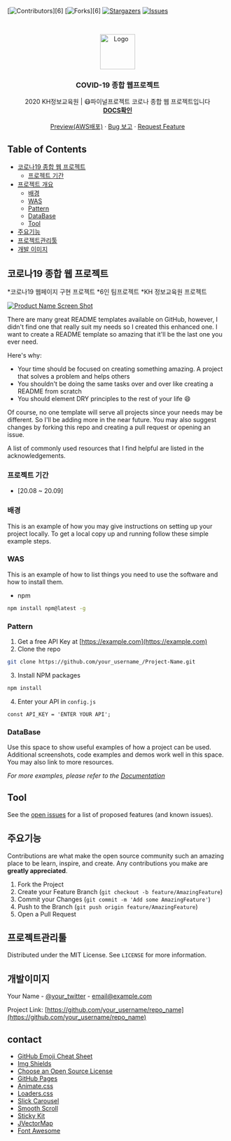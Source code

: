 [![Contributors][contributors-shield]][6]
[![Forks][forks-shield]][6]
[![Stargazers][stars-shield]][stars-url]
[![Issues][issues-shield]][issues-url]


<!-- PROJECT LOGO -->
<br />
<p align="center">
  <a href="https://github.com/othneildrew/Best-README-Template">
    <img src="https://png.pngtree.com/png-vector/20200317/ourlarge/pngtree-logo-covid-19-coronavirus-wuhan-vector-illustration-png-image_2162385.jpg" alt="Logo" width="80" height="80">
  </a>

  <h3 align="center">COVID-19 종합 웹프로젝트</h3>

  <p align="center">
    2020 KH정보교육원 | 😷파이널프로젝트 코로나 종합 웹 프로젝트입니다
    <br />
    <a href="https://github.com/othneildrew/Best-README-Template"><strong>DOCS확인</strong></a>
    <br />
    <br />
    <a href="https://github.com/othneildrew/Best-README-Template">Preview(AWS배포)</a>
    ·
    <a href="https://github.com/othneildrew/Best-README-Template/issues">Bug 보고</a>
    ·
    <a href="https://github.com/othneildrew/Best-README-Template/issues">Request Feature</a>
  </p>
</p>

 

<!-- TABLE OF CONTENTS -->
## Table of Contents

* [코로나19 종합 웹 프로젝트](#about-the-project)
  * [프로젝트 기간](#built-with)
* [프로젝트 개요](#getting-started)
  * [배경](#prerequisites) 
  * [WAS](#usage)
  * [Pattern](#roadmap)
  * [DataBase](#contributing)
  * [Tool](#license)
* [주요기능](#installation)
* [프로젝트관리툴](#contact)
* [개발 이미지](#acknowledgements)



<!-- ABOUT THE PROJECT -->
## 코로나19 종합 웹 프로젝트

*코로나19 웹페이지 구현 프로젝트
*6인 팀프로젝트
*KH 정보교육원 프로젝트

[![Product Name Screen Shot][product-screenshot]](https://example.com)

There are many great README templates available on GitHub, however, I didn't find one that really suit my needs so I created this enhanced one. I want to create a README template so amazing that it'll be the last one you ever need.

Here's why:
* Your time should be focused on creating something amazing. A project that solves a problem and helps others
* You shouldn't be doing the same tasks over and over like creating a README from scratch
* You should element DRY principles to the rest of your life :smile:

Of course, no one template will serve all projects since your needs may be different. So I'll be adding more in the near future. You may also suggest changes by forking this repo and creating a pull request or opening an issue.

A list of commonly used resources that I find helpful are listed in the acknowledgements.

### 프로젝트 기간
* [20.08 ~ 20.09]

### 배경

This is an example of how you may give instructions on setting up your project locally.
To get a local copy up and running follow these simple example steps.

### WAS

This is an example of how to list things you need to use the software and how to install them.
* npm
```sh
npm install npm@latest -g
```

### Pattern

1. Get a free API Key at [https://example.com](https://example.com)
2. Clone the repo
```sh
git clone https://github.com/your_username_/Project-Name.git
```
3. Install NPM packages
```sh
npm install
```
4. Enter your API in `config.js`
```JS
const API_KEY = 'ENTER YOUR API';
```

### DataBase

Use this space to show useful examples of how a project can be used. Additional screenshots, code examples and demos work well in this space. You may also link to more resources.

_For more examples, please refer to the [Documentation](https://example.com)_



<!-- ROADMAP -->
## Tool

See the [open issues](https://github.com/othneildrew/Best-README-Template/issues) for a list of proposed features (and known issues).



<!-- CONTRIBUTING -->
## 주요기능

Contributions are what make the open source community such an amazing place to be learn, inspire, and create. Any contributions you make are **greatly appreciated**.

1. Fork the Project
2. Create your Feature Branch (`git checkout -b feature/AmazingFeature`)
3. Commit your Changes (`git commit -m 'Add some AmazingFeature'`)
4. Push to the Branch (`git push origin feature/AmazingFeature`)
5. Open a Pull Request



<!-- LICENSE -->
## 프로젝트관리툴

Distributed under the MIT License. See `LICENSE` for more information.



<!-- CONTACT -->
## 개발이미지

Your Name - [@your_twitter](https://twitter.com/your_username) - email@example.com

Project Link: [https://github.com/your_username/repo_name](https://github.com/your_username/repo_name)



<!-- ACKNOWLEDGEMENTS -->
## contact
* [GitHub Emoji Cheat Sheet](https://www.webpagefx.com/tools/emoji-cheat-sheet)
* [Img Shields](https://shields.io)
* [Choose an Open Source License](https://choosealicense.com)
* [GitHub Pages](https://pages.github.com)
* [Animate.css](https://daneden.github.io/animate.css)
* [Loaders.css](https://connoratherton.com/loaders)
* [Slick Carousel](https://kenwheeler.github.io/slick)
* [Smooth Scroll](https://github.com/cferdinandi/smooth-scroll)
* [Sticky Kit](http://leafo.net/sticky-kit)
* [JVectorMap](http://jvectormap.com)
* [Font Awesome](https://fontawesome.com)

<!-- MARKDOWN LINKS & IMAGES -->
<!-- https://www.markdownguide.org/basic-syntax/#reference-style-links -->
[contributors-shield]: https://img.shields.io/github/contributors/COVID-19-WEB-App/COVID-19-Web-app.svg?style=flat-square
[contributors-url]: https://github.comCOVID-19-WEB-App/COVID-19-Web-app/graphs/contributors
[forks-shield]: https://img.shields.io/github/forks/COVID-19-WEB-App/COVID-19-Web-app.svg?style=flat-square
[forks-url]: https://github.com/COVID-19-WEB-App/COVID-19-Web-app/network/members
[stars-shield]: https://img.shields.io/github/stars/COVID-19-WEB-App/COVID-19-Web-app.svg?style=flat-square
[stars-url]: https://github.com/COVID-19-WEB-App/COVID-19-Web-app/stargazers
[issues-shield]: https://img.shields.io/github/issues/COVID-19-WEB-App/COVID-19-Web-app.svg?style=flat-square
[issues-url]: https://github.com/COVID-19-WEB-App/COVID-19-Web-app/issues
[product-screenshot]: images/screenshot.png

